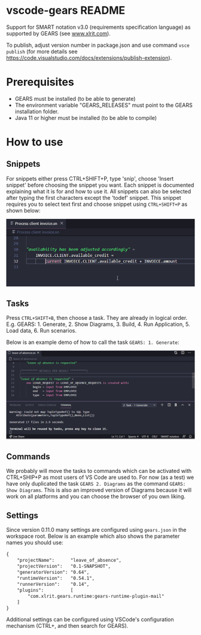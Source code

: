 # vscode-gears README

Support for SMART notation v3.0 (requirements specification language) as supported by GEARS (see www.xlrit.com).

To publish, adjust version number in package.json and use command `vsce publish` (for more details see https://code.visualstudio.com/docs/extensions/publish-extension).

# Prerequisites

- GEARS must be installed (to be able to generate)
- The environment variable "GEARS\_RELEASES" must point to the GEARS installation folder.
- Java 11 or higher must be installed (to be able to compile)

# How to use

## Snippets

For snippets either press CTRL+SHIFT+P, type 'snip', choose 'Insert snippet' before choosing the snippet you want. Each snippet is documented explaining what it is for and how to use it. All snippets can also be selected after typing the first characters except the 'todef' snippet. This snippet requires you to select text first and choose snippet using `CTRL+SHIFT+P` as shown below:

![todef snippet demo](https://github.com/edwin-hendriks/vscode-gears/blob/master/img/snippet_todef.gif?raw=true)

## Tasks

Press `CTRL+SHIFT+B`, then choose a task. They are already in logical order. E.g. GEARS: 1. Generate, 2. Show Diagrams, 3. Build, 4. Run Application, 5. Load data, 6. Run scenarios.

Below is an example demo of how to call the task `GEARS: 1. Generate`:

![Run task gears generate demo](https://github.com/edwin-hendriks/vscode-gears/blob/master/img/task_gears_generate.gif?raw=true)

## Commands

We probably will move the tasks to commands which can be activated with CTRL+SHIP+P as most users of VS Code are used to. For now (as a test) we have only duplicated the task `GEARS 2. Diagrams` as the command `GEARS: Show Diagrams`. This is also an improved version of Diagrams because it will work on all platforms and you can choose the browser of you own liking. 

## Settings

Since version 0.11.0 many settings are configured using `gears.json` in the workspace root. Below is an example which also shows the parameter names you should use:

    {
        "projectName":      "leave_of_absence",
        "projectVersion":   "0.1-SNAPSHOT",
        "generatorVersion": "0.64",
        "runtimeVersion":   "0.54.1",
        "runnerVersion":    "0.14",
        "plugins":          [
            "com.xlrit.gears.runtime:gears-runtime-plugin-mail"
        ]
    }

Additional settings can be configured using VSCode's configuration mechanism (CTRL+, and then search for GEARS).
